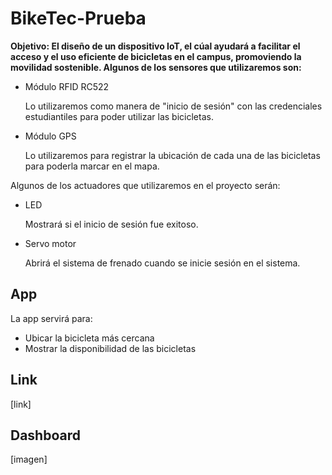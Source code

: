 # BikeTec-Prueba

**Objetivo: El diseño de un dispositivo IoT, el cúal ayudará a facilitar el acceso y el uso eficiente de bicicletas en el campus, promoviendo la movilidad sostenible. Algunos de los sensores que utilizaremos son:**

- Módulo RFID RC522

  Lo utilizaremos como manera de "inicio de sesión" con las credenciales estudiantiles para poder utilizar las bicicletas.

- Módulo GPS
 
  Lo utilizaremos para registrar la ubicación de cada una de las bicicletas para poderla marcar en el mapa.

Algunos de los actuadores que utilizaremos en el proyecto serán:

- LED
    
  Mostrará si el inicio de sesión fue exitoso.

- Servo motor

  Abrirá el sistema de frenado cuando se inicie sesión en el sistema.  

## App

La app servirá para:

- Ubicar la bicicleta más cercana
- Mostrar la disponibilidad de las bicicletas

## Link

[link]

## Dashboard

[imagen]
